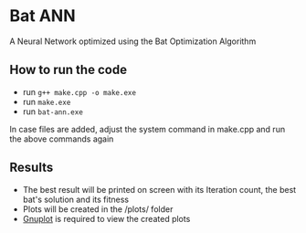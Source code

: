 # Bat ANN

A Neural Network optimized using the Bat Optimization Algorithm

## How to run the code
- run `g++ make.cpp -o make.exe`
- run `make.exe`
- run `bat-ann.exe`

In case files are added, adjust the system command in make.cpp and run the above commands again

## Results
- The best result will be printed on screen with its Iteration count, the best bat's solution and its fitness
- Plots will be created in the /plots/ folder
- [Gnuplot](http://www.gnuplot.info/) is required to view the created plots